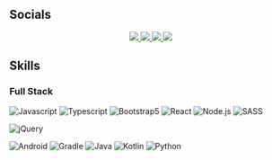 ## Socials
<div align="center">
  <a href="https://www.linkedin.com/in/ejjang2030/">
    <img src="https://img.shields.io/badge/linkedin-%230077B5.svg?style=for-the-badge&logo=linkedin&logoColor=white"/>
  </a>
  <a href="https://www.instagram.com/ejjang2030/">
    <img src="https://img.shields.io/badge/Instagram-%23E4405F.svg?style=for-the-badge&logo=Instagram&logoColor=white"/>
  </a>
  <a href="mailto:ejjang2030@gmail.com">
    <img src="https://img.shields.io/badge/Gmail-D14836?style=for-the-badge&logo=gmail&logoColor=white"/>
  </a>
  <a href="https://www.notion.so/Hi-I-m-Eunjae-b51d673cd6fc47b4bbf7cba63b0f36d7">
    <img src="https://img.shields.io/badge/Notion-%23000000.svg?style=for-the-badge&logo=notion&logoColor=white"/>
  </a>
</div>

<!--
**ejjang2030/ejjang2030** is a ✨ _special_ ✨ repository because its `README.md` (this file) appears on your GitHub profile.

Here are some ideas to get you started:

- 🔭 I’m currently working on ...
- 🌱 I’m currently learning ...
- 👯 I’m looking to collaborate on ...
- 🤔 I’m looking for help with ...
- 💬 Ask me about ...
- 📫 How to reach me: ...
- 😄 Pronouns: ...
- ⚡ Fun fact: ...
-->

## Skills
### Full Stack
![Javascript](https://shields.io/badge/JavaScript-F7DF1E?logo=JavaScript&logoColor=121212&style=for-the-badge)
![Typescript](https://shields.io/badge/TypeScript-3178C6?logo=TypeScript&logoColor=FFF&style=for-the-badge)
![Bootstrap5](https://img.shields.io/badge/Bootstrap-563D7C?style=for-the-badge&logo=bootstrap&logoColor=white)
![React](https://shields.io/badge/react-gray?logo=react&style=for-the-badge)
![Node.js](https://img.shields.io/badge/node.js-339933?style=for-the-badge&logo=Node.js&logoColor=white)
![SASS](https://img.shields.io/badge/Sass-CC6699?style=for-the-badge&logo=Sass&logoColor=white)

![jQuery](https://img.shields.io/badge/jQuery-0769AD?style=for-the-badge&logo=jquery&logoColor=white)

![Android](https://img.shields.io/badge/Android-3DDC84?style=for-the-badge&logo=android&logoColor=white)
![Gradle](https://img.shields.io/badge/Gradle-02303A.svg?style=for-the-badge&logo=Gradle&logoColor=white)
![Java](https://img.shields.io/badge/java-%23ED8B00.svg?style=for-the-badge&logo=java&logoColor=white)
![Kotlin](https://img.shields.io/badge/kotlin-%237F52FF.svg?style=for-the-badge&logo=kotlin&logoColor=white)
![Python](https://img.shields.io/badge/python-3670A0?style=for-the-badge&logo=python&logoColor=ffdd54)
<!-- ## 취미(Hobbies) -->

<!--
## Github stats
### 많이 사용한 언어
[![사용해본 언어](https://github-readme-stats.vercel.app/api/top-langs/?username=ejjang2030)](https://github.com/anuraghazra/github-readme-stats)
### Eunjae's github stats
[![Eunjae's github stats](https://github-readme-stats.vercel.app/api?username=ejjang2030)](https://github.com/anuraghazra/github-readme-stats)
-->



